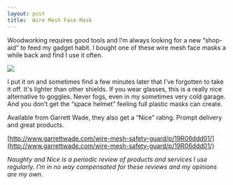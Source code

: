 ```yaml
---
layout: post
title:  Wire Mesh Face Mask
---
```

Woodworking requires good tools and I’m always looking for a new “shop-aid” to feed my gadget habit. I bought one of these wire mesh face masks a while back and find I use it often.

![](http://www.garrettwade.com/images/250/19R0601.jpg)

I put it on and sometimes find a few minutes later that I’ve forgotten to take it off. It's lighter than other shields. If you wear glasses, this is a really nice alternative to goggles. Never fogs, even in my sometimes very cold garage. And you don’t get the “space helmet” feeling full plastic masks can create.

Available from Garrett Wade, they also get a “Nice” rating. Prompt delivery and great products.

[http://www.garrettwade.com/wire-mesh-safety-guard/p/19R06ddd01/](http://www.garrettwade.com/wire-mesh-safety-guard/p/19R06ddd01/)

_Naughty and Nice is a periodic review of products and services I use regularly. I’m in no way compensated for these reviews and my opinions are my own._
